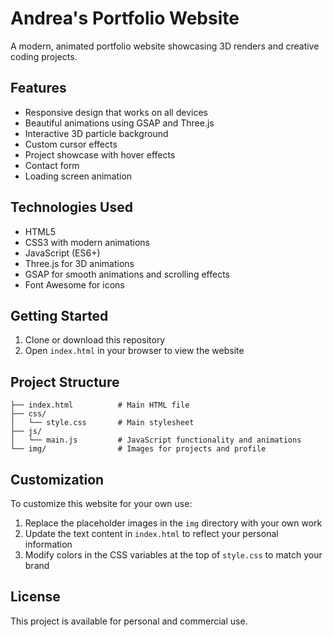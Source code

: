 # Andrea's Portfolio Website

A modern, animated portfolio website showcasing 3D renders and creative coding projects.

## Features

- Responsive design that works on all devices
- Beautiful animations using GSAP and Three.js
- Interactive 3D particle background
- Custom cursor effects
- Project showcase with hover effects
- Contact form
- Loading screen animation

## Technologies Used

- HTML5
- CSS3 with modern animations
- JavaScript (ES6+)
- Three.js for 3D animations
- GSAP for smooth animations and scrolling effects
- Font Awesome for icons

## Getting Started

1. Clone or download this repository
2. Open `index.html` in your browser to view the website

## Project Structure

```
├── index.html          # Main HTML file
├── css/
│   └── style.css       # Main stylesheet
├── js/
│   └── main.js         # JavaScript functionality and animations
└── img/                # Images for projects and profile
```

## Customization

To customize this website for your own use:

1. Replace the placeholder images in the `img` directory with your own work
2. Update the text content in `index.html` to reflect your personal information
3. Modify colors in the CSS variables at the top of `style.css` to match your brand

## License

This project is available for personal and commercial use.
